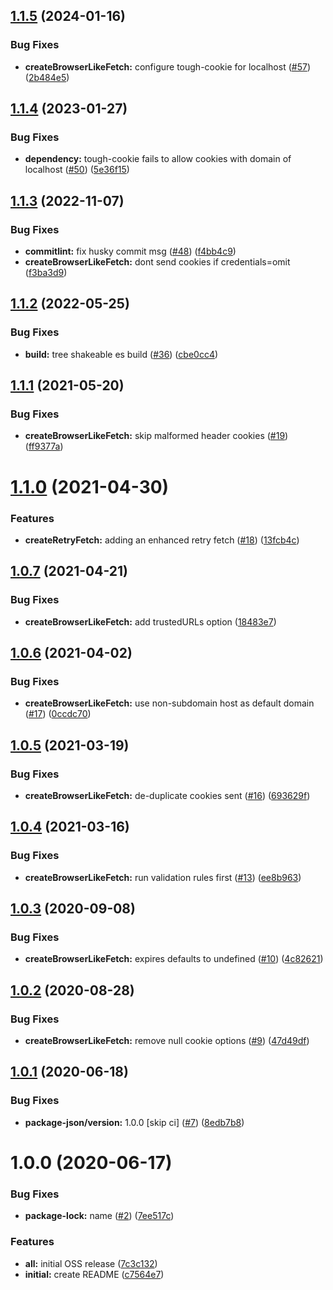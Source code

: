 ## [1.1.5](https://github.com/americanexpress/fetch-enhancers/compare/v1.1.4...v1.1.5) (2024-01-16)


### Bug Fixes

* **createBrowserLikeFetch:** configure tough-cookie for localhost ([#57](https://github.com/americanexpress/fetch-enhancers/issues/57)) ([2b484e5](https://github.com/americanexpress/fetch-enhancers/commit/2b484e58ab3b88024775a714f41a311354d4c0a2))

## [1.1.4](https://github.com/americanexpress/fetch-enhancers/compare/v1.1.3...v1.1.4) (2023-01-27)


### Bug Fixes

* **dependency:** tough-cookie fails to allow cookies with domain of localhost ([#50](https://github.com/americanexpress/fetch-enhancers/issues/50)) ([5e36f15](https://github.com/americanexpress/fetch-enhancers/commit/5e36f15cd6e924a57a7de94de8437c94ace6f948))

## [1.1.3](https://github.com/americanexpress/fetch-enhancers/compare/v1.1.2...v1.1.3) (2022-11-07)


### Bug Fixes

* **commitlint:** fix husky commit msg ([#48](https://github.com/americanexpress/fetch-enhancers/issues/48)) ([f4bb4c9](https://github.com/americanexpress/fetch-enhancers/commit/f4bb4c96a32987879f2a950efb30b19e48b6190c))
* **createBrowserLikeFetch:** dont send cookies if credentials=omit ([f3ba3d9](https://github.com/americanexpress/fetch-enhancers/commit/f3ba3d914dcebdd963eb1910ca5452d47c413086))

## [1.1.2](https://github.com/americanexpress/fetch-enhancers/compare/v1.1.1...v1.1.2) (2022-05-25)


### Bug Fixes

* **build:** tree shakeable es build ([#36](https://github.com/americanexpress/fetch-enhancers/issues/36)) ([cbe0cc4](https://github.com/americanexpress/fetch-enhancers/commit/cbe0cc451ce187b5ea6700e724965a0cfea6a350))

## [1.1.1](https://github.com/americanexpress/fetch-enhancers/compare/v1.1.0...v1.1.1) (2021-05-20)


### Bug Fixes

* **createBrowserLikeFetch:** skip malformed header cookies ([#19](https://github.com/americanexpress/fetch-enhancers/issues/19)) ([ff9377a](https://github.com/americanexpress/fetch-enhancers/commit/ff9377a4e45e2e3f551ab4fabe366fed0cf7311e))

# [1.1.0](https://github.com/americanexpress/fetch-enhancers/compare/v1.0.7...v1.1.0) (2021-04-30)


### Features

* **createRetryFetch:** adding an enhanced retry fetch  ([#18](https://github.com/americanexpress/fetch-enhancers/issues/18)) ([13fcb4c](https://github.com/americanexpress/fetch-enhancers/commit/13fcb4cd47d01c9697c388b20395f9b14703906e))

## [1.0.7](https://github.com/americanexpress/fetch-enhancers/compare/v1.0.6...v1.0.7) (2021-04-21)


### Bug Fixes

* **createBrowserLikeFetch:** add trustedURLs option ([18483e7](https://github.com/americanexpress/fetch-enhancers/commit/18483e77e84c9a7ea951fc4c935e44cdfbe268b5))

## [1.0.6](https://github.com/americanexpress/fetch-enhancers/compare/v1.0.5...v1.0.6) (2021-04-02)


### Bug Fixes

* **createBrowserLikeFetch:** use non-subdomain host as default domain ([#17](https://github.com/americanexpress/fetch-enhancers/issues/17)) ([0ccdc70](https://github.com/americanexpress/fetch-enhancers/commit/0ccdc7025860c4b51fd91ab04da074073ddb666b))

## [1.0.5](https://github.com/americanexpress/fetch-enhancers/compare/v1.0.4...v1.0.5) (2021-03-19)


### Bug Fixes

* **createBrowserLikeFetch:** de-duplicate cookies sent ([#16](https://github.com/americanexpress/fetch-enhancers/issues/16)) ([693629f](https://github.com/americanexpress/fetch-enhancers/commit/693629fa544fc039070a9cea9b3161aa18f9f35a))

## [1.0.4](https://github.com/americanexpress/fetch-enhancers/compare/v1.0.3...v1.0.4) (2021-03-16)


### Bug Fixes

* **createBrowserLikeFetch:** run validation rules first ([#13](https://github.com/americanexpress/fetch-enhancers/issues/13)) ([ee8b963](https://github.com/americanexpress/fetch-enhancers/commit/ee8b96381021957c34dbf93f9b2b0e691bc953ef))

## [1.0.3](https://github.com/americanexpress/fetch-enhancers/compare/v1.0.2...v1.0.3) (2020-09-08)


### Bug Fixes

* **createBrowserLikeFetch:** expires defaults to undefined ([#10](https://github.com/americanexpress/fetch-enhancers/issues/10)) ([4c82621](https://github.com/americanexpress/fetch-enhancers/commit/4c8262192227998627b208c9043d7261d48b33b4))

## [1.0.2](https://github.com/americanexpress/fetch-enhancers/compare/v1.0.1...v1.0.2) (2020-08-28)


### Bug Fixes

* **createBrowserLikeFetch:** remove null cookie options ([#9](https://github.com/americanexpress/fetch-enhancers/issues/9)) ([47d49df](https://github.com/americanexpress/fetch-enhancers/commit/47d49dfd3d11487bed537906302864a5079000dc))

## [1.0.1](https://github.com/americanexpress/fetch-enhancers/compare/v1.0.0...v1.0.1) (2020-06-18)


### Bug Fixes

* **package-json/version:** 1.0.0 [skip ci] ([#7](https://github.com/americanexpress/fetch-enhancers/issues/7)) ([8edb7b8](https://github.com/americanexpress/fetch-enhancers/commit/8edb7b877abca2e4c107609fa54fa9d26d38e7fe))

# 1.0.0 (2020-06-17)


### Bug Fixes

* **package-lock:** name ([#2](https://github.com/americanexpress/fetch-enhancers/issues/2)) ([7ee517c](https://github.com/americanexpress/fetch-enhancers/commit/7ee517cca112b8ed598f26a67ac12bdbc2994a7d))


### Features

* **all:** initial OSS release ([7c3c132](https://github.com/americanexpress/fetch-enhancers/commit/7c3c13293fd3d385ff4e9b1b7c6b3f965c6fd016))
* **initial:** create README ([c7564e7](https://github.com/americanexpress/fetch-enhancers/commit/c7564e758408a65075ada7817ff939ab64d1c540))
